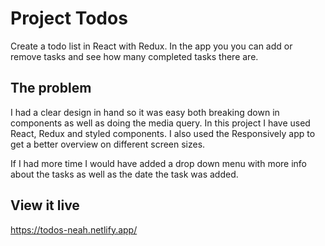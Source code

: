 # Project Todos

Create a todo list in React with Redux. In the app you you can add or remove tasks and see how many completed tasks there are.

## The problem

I had a clear design in hand so it was easy both breaking down in components as well as doing the media query. 
In this project I have used React, Redux and styled components. I also used the Responsively app to get a better overview on different screen sizes.

If I had more time I would have added a drop down menu with more info about the tasks as well as the date the task was added.

## View it live

https://todos-neah.netlify.app/

